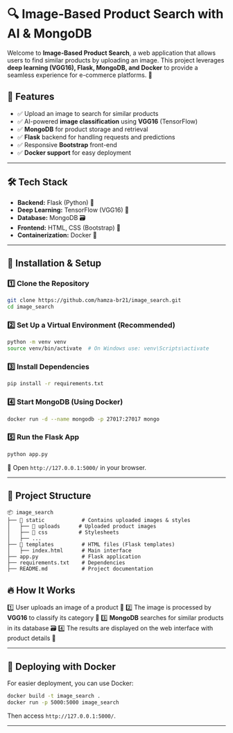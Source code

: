 # 🔍 Image-Based Product Search with AI & MongoDB

Welcome to **Image-Based Product Search**, a web application that allows users to find similar products by uploading an image. This project leverages **deep learning (VGG16), Flask, MongoDB, and Docker** to provide a seamless experience for e-commerce platforms. 🚀

## 📸 Features
- ✅ Upload an image to search for similar products
- ✅ AI-powered **image classification** using **VGG16** (TensorFlow)
- ✅ **MongoDB** for product storage and retrieval
- ✅ **Flask** backend for handling requests and predictions
- ✅ Responsive **Bootstrap** front-end
- ✅ **Docker support** for easy deployment

---

## 🛠️ Tech Stack
- **Backend:** Flask (Python) 🐍
- **Deep Learning:** TensorFlow (VGG16) 🧠
- **Database:** MongoDB 🗃️
- **Frontend:** HTML, CSS (Bootstrap) 🎨
- **Containerization:** Docker 🐳

---

## 🚀 Installation & Setup

### **1️⃣ Clone the Repository**
```bash
git clone https://github.com/hamza-br21/image_search.git
cd image_search
```

### **2️⃣ Set Up a Virtual Environment (Recommended)**
```bash
python -m venv venv
source venv/bin/activate  # On Windows use: venv\Scripts\activate
```

### **3️⃣ Install Dependencies**
```bash
pip install -r requirements.txt
```

### **4️⃣ Start MongoDB (Using Docker)**
```bash
docker run -d --name mongodb -p 27017:27017 mongo
```

### **5️⃣ Run the Flask App**
```bash
python app.py
```

📍 Open `http://127.0.0.1:5000/` in your browser.

---

## 📂 Project Structure
```plaintext
📦 image_search
├── 📂 static            # Contains uploaded images & styles
│   ├── 📂 uploads      # Uploaded product images
│   ├── 📂 css          # Stylesheets
│   ├── ...
├── 📂 templates         # HTML files (Flask templates)
│   ├── index.html      # Main interface
├── app.py              # Flask application
├── requirements.txt    # Dependencies
├── README.md           # Project documentation
```

## 🔥 How It Works
1️⃣ User uploads an image of a product 📸
2️⃣ The image is processed by **VGG16** to classify its category 🧠
3️⃣ **MongoDB** searches for similar products in its database 🗃️
4️⃣ The results are displayed on the web interface with product details 🛒

---

## 🐳 Deploying with Docker
For easier deployment, you can use Docker:
```bash
docker build -t image_search .
docker run -p 5000:5000 image_search
```
Then access `http://127.0.0.1:5000/`.

---


